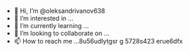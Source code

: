 - 👋 Hi, I’m @oleksandrivanov638
- 👀 I’m interested in ...
- 🌱 I’m currently learning ...
- 💞️ I’m looking to collaborate on ...
- 📫 How to reach me ...8u56udlytgsr g
5728s423 erue6dfx
<!---
oleksandrivanov638/oleksandrivanov638 is a ✨ special ✨ repository because its `README.md` (this file) appears on your GitHub profile.
You can click the Preview link to take a look at your changes.
--->
